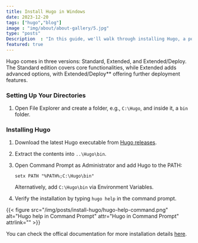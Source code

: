 ```yaml
---
title: Install Hugo in Windows
date: 2023-12-20
tags: ["hugo","blog"]
image : "img/about/about-gallery/5.jpg"
type: "posts"
Description  : "In this guide, we'll walk through installing Hugo, a popular static site generator..."
featured: true
---
```


Hugo comes in three versions: Standard, Extended, and Extended/Deploy. The Standard edition covers core functionalities, while Extended adds advanced options, with Extended/Deploy** offering further deployment features.

### Setting Up Your Directories
1. Open File Explorer and create a folder, e.g., `C:\Hugo`, and inside it, a `bin` folder.

### Installing Hugo
1. Download the latest Hugo executable from [Hugo releases](https://github.com/gohugoio/hugo/releases/).
2. Extract the contents into `..\Hugo\bin`.
3. Open Command Prompt as Administrator and add Hugo to the PATH:  
   ```
   setx PATH "%PATH%;C:\Hugo\bin"
   ```
   Alternatively, add `C:\Hugo\bin` via Environment Variables.

4. Verify the installation by typing `hugo help` in the command prompt.


{{< figure src="/img/posts/install-hugo/hugo-help-command.png" 
alt="Hugo help in Command Prompt" 
attr="Hugo in Command Prompt" 
attrlink="" >}}  

You can check the offical documentation for more installation details [here](https://gohugo.io/installation/).